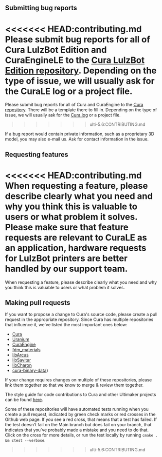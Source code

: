 Submitting bug reports
----------------------
<<<<<<< HEAD:contributing.md
Please submit bug reports for all of Cura LulzBot Edition and CuraEngineLE to the [Cura LulzBot Edition repository](https://gitlab.com/lulzbot3d/cura-le/cura-lulzbot/-/issues). Depending on the type of issue, we will usually ask for the CuraLE log or a project file.
=======
Please submit bug reports for all of Cura and CuraEngine to the [Cura repository](https://github.com/Ultimaker/Cura/issues). There will be a template there to fill in. Depending on the type of issue, we will usually ask for the [Cura log](https://github.com/Ultimaker/Cura/wiki/Reporting#cura-log) or a project file.
>>>>>>> ulti-5.6:CONTRIBUTING.md

If a bug report would contain private information, such as a proprietary 3D model, you may also e-mail us. Ask for contact information in the issue.

Requesting features
-------------------
<<<<<<< HEAD:contributing.md
When requesting a feature, please describe clearly what you need and why you think this is valuable to users or what problem it solves. Please make sure that feature requests are relevant to CuraLE as an application, hardware requests for LulzBot printers are better handled by our support team.
=======
When requesting a feature, please describe clearly what you need and why you think this is valuable to users or what problem it solves.

Making pull requests
--------------------
If you want to propose a change to Cura's source code, please create a pull request in the appropriate repository. Since Cura has multiple repositories that influence it, we've listed the most important ones below:
* [Cura](https://github.com/Ultimaker/Cura)
* [Uranium](https://github.com/Ultimaker/Uranium)
* [CuraEngine](https://github.com/Ultimaker/CuraEngine)
* [fdm_materials](https://github.com/Ultimaker/fdm_materials)
* [libArcus](https://github.com/Ultimaker/libArcus)
* [libSavitar](https://github.com/Ultimaker/libSavitar)
* [libCharon](https://github.com/Ultimaker/libCharon)
* [cura-binary-data](https://github.com/Ultimaker/cura-binary-data)) 

If your change requires changes on multiple of these repositories, please link them together so that we know to merge & review them together.

The style guide for code contributions to Cura and other Ultimaker projects can be found [here](https://github.com/Ultimaker/Meta/blob/master/general/generic_code_conventions.md).

Some of these repositories will have automated tests running when you create a pull request, indicated by green check marks or red crosses in the Github web page. If you see a red cross, that means that a test has failed. If the test doesn't fail on the Main branch but does fail on your branch, that indicates that you've probably made a mistake and you need to do that. Click on the cross for more details, or run the test locally by running `cmake . && ctest --verbose`.
>>>>>>> ulti-5.6:CONTRIBUTING.md
